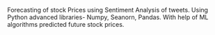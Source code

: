 Forecasting of stock Prices using Sentiment Analysis of tweets.
Using Python advanced libraries- Numpy, Seanorn, Pandas.
With help of ML algorithms predicted future stock prices.
